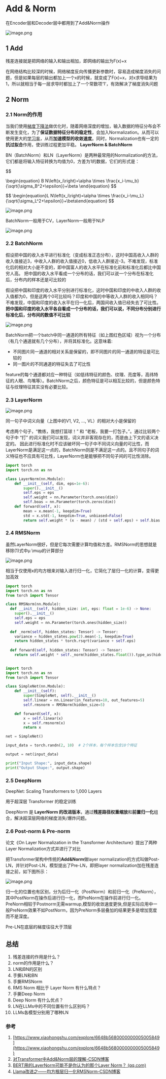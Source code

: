# Add & Norm

在Encoder层和Decoder层中都用到了Add\&Norm操作

![image.png](https://prod-files-secure.s3.us-west-2.amazonaws.com/4cc6e659-51de-4788-a12f-40e2f862c8c2/08dfdae1-b39a-432b-9ff7-c49654099f56/image.png)

## 1 Add

残差连接就是把网络的输入和输出相加，即网络的输出为F(x)+x

在网络结构比较深的时候，网络梯度反向传播更新参数时，容易造成梯度消失的问题，但是如果每层的输出都加上一个x的时候，就变成了F(x)+x，对x求导结果为1，所以就相当于每一层求导时都加上了一个常数项‘1’，有效解决了梯度消失问题

## 2 Norm

### 2.1 Norm的作用

当我们使用[梯度下降法](https://so.csdn.net/so/search?q=%E6%A2%AF%E5%BA%A6%E4%B8%8B%E9%99%8D%E6%B3%95\&spm=1001.2101.3001.7020)做优化时，随着网络深度的增加，输入数据的特征分布会不断发生变化，为了**保证数据特征分布的稳定性**，会加入Normalization。从而可以使用更大的[学习率](https://so.csdn.net/so/search?q=%E5%AD%A6%E4%B9%A0%E7%8E%87\&spm=1001.2101.3001.7020)，从而**加速模型的收敛速度**。同时，Normalization也有一定的**抗过拟合**作用，使训练过程更加平稳。 **LayerNorm & BatchNorm**

BN（BatchNorm）和LN（LayerNorm）是两种最常用的Normalization的方法，它们都是将输入特征转换为均值为0，方差为1的数据，它们的形式是：

\$$

\begin{equation} B N\left(x\_i\right)=\alpha \times \frac{x\_i-\mu\_b}{\sqrt{\sigma\_B^2+\epsilon\}}+\beta \end{equation} \$$

\$$ \begin{equation}L N\left(x\_i\right)=\alpha \times \frac{x\_i-\mu\_L}{\sqrt{\sigma\_L^2+\epsilon\}}+\beta\end{equation} \$$

![image.png](attachment:2342507f-a53d-4356-856f-4890abea0710:image.png)

BatchNorm一般用于CV，LayerNorm一般用于NLP

![image.png](attachment:7583a55f-c0ac-4d92-9ef6-618d50d5426b:image.png)

### 2.2 BatchNorm

假设把中国的收入水平进行标准化（变成标准正态分布），这时中国高收入人群的收入值接近3，中收入人群的收入值接近0，低收入人群接近-3。不难发现，标准化后的相对大小是不变的，即中国富人的收入水平在标准化前和标准化后都比中国穷人高。 把中国的收入水平看成一个分布的话，我们可以说一个分布在标准化后，分布内的样本还是可比较的

假设把中国和印度的收入水平分别进行标准化，这时中国和印度的中收入人群的收入值都为0，但是这两个0可比较吗？印度和中国的中等收入人群的收入相同吗？不难发现，中国和印度的收入水平在归一化后，两国间收入值已经失去了可比性。 **把中国和印度的收入水平各自看成一个分布的话，我们可以说，不同分布分别进行标准化后，分布间的数值不可比较**

![image.png](https://prod-files-secure.s3.us-west-2.amazonaws.com/4cc6e659-51de-4788-a12f-40e2f862c8c2/c1eded30-4237-4910-9079-fff8dec98251/image.png)

BatchNorm把一个batch中同一通道的所有特征（如上图红色区域）视为一个分布（有几个通道就有几个分布），并将其标准化。这意味着:

* 不同图片同一通道的相对关系是保留的，即不同图片的同一通道的特征是可比较的
* 同一图片的不同通道的特征失去了可比性

feature的每个通道都对应一种特征（如低纬特征的颜色、纹理、亮度等，高纬特征的人眼、鸟嘴等）。BatchNorm之后，颜色特征是可以相互比较的，但是颜色特征与纹理特征其实没有必要比较。

### 2.3 LayerNorm

![image.png](https://prod-files-secure.s3.us-west-2.amazonaws.com/4cc6e659-51de-4788-a12f-40e2f862c8c2/d8d23ec3-e1ff-4bd8-b0a2-93b064a51f37/image.png)

同一句子中词义向量（上图中的V1, V2, …, VL）的相对大小是保留的

考虑两个句子，“教练，我想打篮球！” 和 “老板，我要一打包子。”。通过比较两个句子中 “打” 的词义我们可以发现，词义并非客观存在的，而是由上下文的语义决定的。 因此进行标准化时不应该破坏同一句子中不同词义向量的可比性，而LayerNorm是满足这一点的，BatchNorm则是不满足这一点的。且不同句子的词义特征也不应具有可比性，LayerNorm也是能够把不同句子间的可比性消除。

```python
import torch
import torch.nn as nn

class LayerNorm(nn.Module):
	def __init__(self, dim, eps=1e-6):
		super().__init__()
		self.eps = eps
		self.weight = nn.Parameter(torch.ones(dim))
		self.boas = nn.Parameter(torch.zeros(dim))
	def forward(self, x):
		mean = x.mean(-1, keepdim=True)
		std = x.std(-1, keepdim=True, unbiased=False)
		return self.weight * (x - mean) / (std + self.eps) + self.bias
```

### 2.4 RMSNorm

虽然LayerNorm很好，但是它每次需要计算均值和方差。RMSNorm的思想就是移除(1)式中μ \muμ的计算部分

![image.png](attachment:38f1f196-6011-4ae6-843f-c59ab2835b53:image.png)

相当于仅使用x的均方根来对输入进行归一化，它简化了层归一化的计算，变得更加高效

```python
import torch
import torch.nn as nn
from torch import Tensor

class RMSNorm(nn.Module):
  def __init__(self, hidden_size: int, eps: float = 1e-6) -> None:
    super().__init__()
    self.eps = eps
    self.weight = nn.Parameter(torch.ones(hidden_size))
  
  def _norm(self, hidden_states: Tensor) -> Tensor:
    variance = hidden_states.pow(2).mean(-1, keepdim=True)
    return hidden_states * torch.rsqrt(variance + self.eps)
  
  def forward(self, hidden_states: Tensor) -> Tensor:
    return self.weight * self._norm(hidden_states.float()).type_as(hidden_states)
    

```

```python
import torch
import torch.nn as nn
from torch import Tensor

class SimpleNet(nn.Module):
    def __init__(self):
        super(SimpleNet, self).__init__()
        self.linear = nn.Linear(in_features=10, out_features=5)
        self.rmsnorm = RMSNorm(hidden_size=5)

    def forward(self, x):
        x = self.linear(x)
        x = self.rmsnorm(x)
        return x

net = SimpleNet()

input_data = torch.randn(2, 10)  # 2个样本，每个样本包含10个特征

output = net(input_data)

print("Input Shape:", input_data.shape)
print("Output Shape:", output.shape)

```

### 2.5 DeepNorm

DeepNet: Scaling Transformers to 1,000 Layers

用于超深层 Transformer 的稳定训练

DeepNorm 是 **LayerNorm 的改进版本**，通过**残差路径权重缩放**和**前置归一化**组合，解决超深层网络的梯度消失/爆炸问题。

### 2.6 Post-norm & Pre-norm

论文《On Layer Normalization in the Transformer Architecture》提出了两种Layer Normalization方式并进行了对比

把Transformer架构中传统的**Add\&Norm**做layer normalization的方式叫做Post-LN，并针对Post-LN，模型提出了Pre-LN，即把layer normalization加在残差连接之前，如下图所示：

![image.png](attachment:26f2b2d6-8b6b-4e9c-ae88-2a13a29336e4:image.png)

归一化的位置也有区别，分为后归一化（PostNorm）和前归一化（PreNorm），其中PostNorm在操作后进行归一化，而PreNorm在操作前进行归一化。PreNorm相较于Postnorm无需warmup,模型的收敛速度更快,但是实际应用中一般PreNorm效果不如PostNorm，因为PreNorm多层叠加的结果更多是增加宽度而不是深度。

Pre-LN在底层的梯度往往大于顶层

## 总结

1. 残差连接的作用是什么？
2. norm的作用是什么？
3. LN和BN的区别
4. 手撕LN和BN
5. 手撕RMSNorm
6. RMS Norm 相比于 Layer Norm 有什么特点？
7. 手撕Deep Norm
8. Deep Norm 有什么优点？
9. LN在LLMs中的不同位置有什么区别吗？
10. LLMs各模型分别用了哪种LN

### 参考

1. [https://www.xiaohongshu.com/explore/6648b5680000000005005849](https://www.xiaohongshu.com/explore/6648b5680000000005005849)
2. [对Transformer中Add\&Norm层的理解-CSDN博客](https://blog.csdn.net/weixin_51756104/article/details/127232344)
3. [BERT用的LayerNorm可能不是你认为的那个Layer Norm？ (qq.com)](https://mp.weixin.qq.com/s/HNCl6MPS_hjTVHNt7UkYyw)
4. [Llama改进之——均方根层归一化RMSNorm-CSDN博客](https://blog.csdn.net/yjw123456/article/details/138139970)

